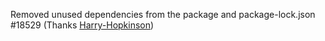 Removed unused dependencies from the package and package-lock.json #18529 (Thanks [Harry-Hopkinson](https://github.com/Harry-Hopkinson))
